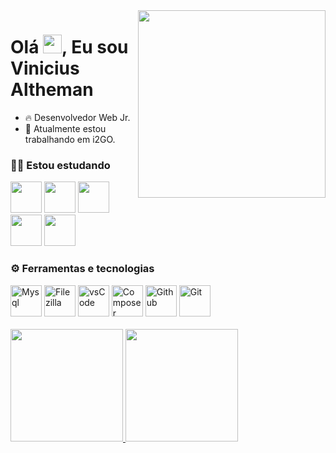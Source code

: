 
<link rel="stylesheet" href="https://cdn.jsdelivr.net/gh/devicons/devicon@v2.15.1/devicon.min.css">

<img align="right" height="300em" src="https://user-images.githubusercontent.com/123607826/232349207-bf76604f-0f8f-4cc9-b3f9-e66c7eaf6a19.png"/>

<h1 align="left">Olá <img src="https://raw.githubusercontent.com/kaueMarques/kaueMarques/master/hi.gif" height="30px">, Eu sou Vinicius Altheman</h1>


- 🔥 Desenvolvedor Web Jr.
- 🔭 Atualmente estou trabalhando em i2GO.

### 👨‍💻 Estou estudando 
<div>
<img src="https://cdn.jsdelivr.net/gh/devicons/devicon/icons/html5/html5-plain-wordmark.svg" width="50" height="50"/>  <img src="https://cdn.jsdelivr.net/gh/devicons/devicon/icons/css3/css3-plain-wordmark.svg" width="50" height="50"/>  <img src="https://cdn.jsdelivr.net/gh/devicons/devicon/icons/javascript/javascript-plain.svg" width="50" height="50"/>  <img src="https://cdn.jsdelivr.net/gh/devicons/devicon/icons/bootstrap/bootstrap-original-wordmark.svg" width="50" height="50" /> <img src="https://cdn.jsdelivr.net/gh/devicons/devicon/icons/php/php-plain.svg" width="50" heigth="50"/> 
</div>



### ⚙️ Ferramentas e tecnologias
<div>
<img src="https://cdn.jsdelivr.net/gh/devicons/devicon/icons/mysql/mysql-original-wordmark.svg" width="50" heigth="50" alt="Mysql"/> <img src="https://cdn.jsdelivr.net/gh/devicons/devicon/icons/filezilla/filezilla-plain.svg" width="50" height="50" alt="Filezilla" />  <img src="https://cdn.jsdelivr.net/gh/devicons/devicon/icons/vscode/vscode-original-wordmark.svg" width="50" height="50" alt="vsCode" />  <img src="https://cdn.jsdelivr.net/gh/devicons/devicon/icons/composer/composer-original.svg" width="50" height="50" alt="Composer"/> <img src="https://cdn.jsdelivr.net/gh/devicons/devicon/icons/github/github-original-wordmark.svg"  width="50" height="50" alt="Github" /> <img src="https://cdn.jsdelivr.net/gh/devicons/devicon/icons/git/git-plain.svg" width="50" height="50" alt="Git" /> 
</div>     
 <br> 
  <!-- Git statics-->     
<a href="https://github.com/vinicius-altm">
<img height="180em" src="https://github-readme-stats.vercel.app/api/top-langs/?username=vinicius-altm&layout=compact&langs_count=7&theme=midnight-purple"/> <img height="180em" src="https://github-readme-stats.vercel.app/api?username=vinicius-altm&show_icons=true&theme=midnight-purple&include_all_commits=true&count_private=true"/>
      
          
          
          
          
          
          
            
<!--
##🛠&nbsp; Tecnologias e Ferramentas
![JavaScript](https://img.shields.io/badge/-JavaScript-05122A?style=flat&logo=javascript)&nbsp;
![HTML](https://img.shields.io/badge/-HTML-05122A?style=flat&logo=HTML5)&nbsp;
![CSS](https://img.shields.io/badge/-CSS-05122A?style=flat&logo=CSS3&logoColor=1572B6)&nbsp;
![Git](https://img.shields.io/badge/-Git-05122A?style=flat&logo=git)&nbsp;
![GitHub](https://img.shields.io/badge/-GitHub-05122A?style=flat&logo=github)&nbsp;
![Visual Studio Code](https://img.shields.io/badge/-Visual%20Studio%20Code-05122A?style=flat&logo=visual-studio-code&logoColor=007ACC)&nbsp;
-->
